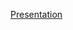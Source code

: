 [Presentation](https://docs.google.com/presentation/d/1u2d2T2XxXhJhsRGYxwfM6xdHnksxi6CO60NYYjcDrqc/edit)

